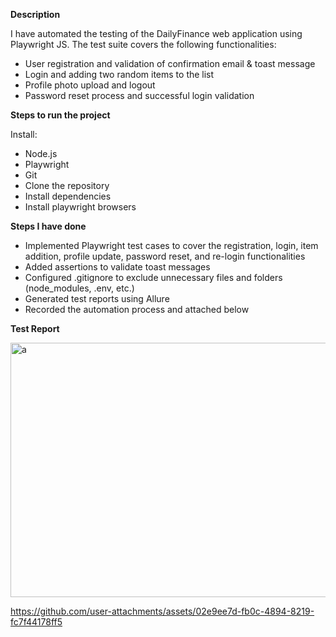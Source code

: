 **Description**

I have automated the testing of the DailyFinance web application using Playwright JS. The test suite covers the following functionalities:

* User registration and validation of confirmation email & toast message
* Login and adding two random items to the list
* Profile photo upload and logout
* Password reset process and successful login validation

**Steps to run the project**

Install:
* Node.js
* Playwright
* Git
* Clone the repository
* Install dependencies
* Install playwright browsers

**Steps I have done**
* Implemented Playwright test cases to cover the registration, login, item addition, profile update, password reset, and re-login functionalities
* Added assertions to validate toast messages
* Configured .gitignore to exclude unnecessary files and folders (node_modules, .env, etc.)
* Generated test reports using Allure
* Recorded the automation process and attached below

**Test Report** 


<img width="952" height="407" alt="a" src="https://github.com/user-attachments/assets/90234785-2cfd-4c05-a0ec-f265b8d3f31c" />




https://github.com/user-attachments/assets/02e9ee7d-fb0c-4894-8219-fc7f44178ff5

